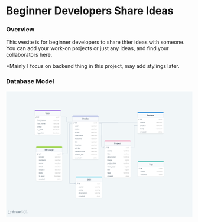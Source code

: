 # Beginner Developers Share Ideas

### Overview
This wesite is for beginner developers to share thier ideas with someone. You can add your work-on projects or just any ideas, and find your collaborators here.

*Mainly I focus on backend thing in this project, may add stylings later.

### Database Model
![database-model](./database-model.png)